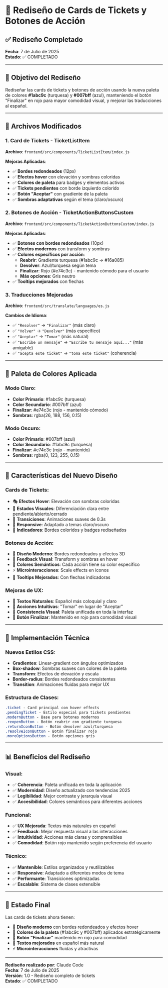 # 🎨 Rediseño de Cards de Tickets y Botones de Acción

## ✅ **Rediseño Completado**

**Fecha**: 7 de Julio de 2025  
**Estado**: ✅ COMPLETADO  

---

## 🎯 **Objetivo del Rediseño**

Rediseñar las cards de tickets y botones de acción usando la nueva paleta de colores **#1abc9c** (turquesa) y **#007bff** (azul), manteniendo el botón "Finalizar" en rojo para mayor comodidad visual, y mejorar las traducciones al español.

---

## 📁 **Archivos Modificados**

### **1. Card de Tickets - TicketListItem**
**Archivo**: `frontend/src/components/TicketListItem/index.js`

**Mejoras Aplicadas**:
- ✅ **Bordes redondeados** (12px)
- ✅ **Efectos hover** con elevación y sombras coloridas
- ✅ **Colores de paleta** para badges y elementos activos
- ✅ **Tickets pendientes** con borde izquierdo colorido
- ✅ **Botón "Aceptar"** con gradiente de la paleta
- ✅ **Sombras adaptativas** según el tema (claro/oscuro)

### **2. Botones de Acción - TicketActionButtonsCustom**
**Archivo**: `frontend/src/components/TicketActionButtonsCustom/index.js`

**Mejoras Aplicadas**:
- ✅ **Botones con bordes redondeados** (10px)
- ✅ **Efectos modernos** con transform y sombras
- ✅ **Colores específicos por acción**:
  - **Reabrir**: Gradiente turquesa (#1abc9c → #16a085)
  - **Devolver**: Azul/turquesa según tema
  - **Finalizar**: Rojo (#e74c3c) - mantenido cómodo para el usuario
  - **Más opciones**: Gris neutro
- ✅ **Tooltips mejorados** con flechas

### **3. Traducciones Mejoradas**
**Archivo**: `frontend/src/translate/languages/es.js`

**Cambios de Idioma**:
- ✅ `"Resolver"` → `"Finalizar"` (más claro)
- ✅ `"Volver"` → `"Devolver"` (más específico)
- ✅ `"Aceptar"` → `"Tomar"` (más natural)
- ✅ `"Escribe un mensaje"` → `"Escribe tu mensaje aquí..."` (más amigable)
- ✅ `"acepta este ticket"` → `"toma este ticket"` (coherencia)

---

## 🎨 **Paleta de Colores Aplicada**

### **Modo Claro**:
- **Color Primario**: #1abc9c (turquesa)
- **Color Secundario**: #007bff (azul)
- **Finalizar**: #e74c3c (rojo - mantenido cómodo)
- **Sombras**: rgba(26, 188, 156, 0.15)

### **Modo Oscuro**:
- **Color Primario**: #007bff (azul)
- **Color Secundario**: #1abc9c (turquesa)
- **Finalizar**: #e74c3c (rojo - mantenido)
- **Sombras**: rgba(0, 123, 255, 0.15)

---

## 🚀 **Características del Nuevo Diseño**

### **Cards de Tickets**:
- 🎭 **Efectos Hover**: Elevación con sombras coloridas
- 🎨 **Estados Visuales**: Diferenciación clara entre pendiente/abierto/cerrado
- 🔄 **Transiciones**: Animaciones suaves de 0.3s
- 📱 **Responsive**: Adaptado a temas claro/oscuro
- 🎯 **Indicadores**: Bordes coloridos y badges rediseñados

### **Botones de Acción**:
- 🎨 **Diseño Moderno**: Bordes redondeados y efectos 3D
- 🎯 **Feedback Visual**: Transform y sombras en hover
- 🌈 **Colores Semánticos**: Cada acción tiene su color específico
- ⚡ **Microinteracciones**: Scale effects en iconos
- 💬 **Tooltips Mejorados**: Con flechas indicadoras

### **Mejoras de UX**:
- 📝 **Textos Naturales**: Español más coloquial y claro
- 🎯 **Acciones Intuitivas**: "Tomar" en lugar de "Aceptar"
- 🎨 **Consistencia Visual**: Paleta unificada en toda la interfaz
- 🚨 **Botón Finalizar**: Mantenido en rojo para comodidad visual

---

## 🔧 **Implementación Técnica**

### **Nuevos Estilos CSS**:
- **Gradientes**: Linear-gradient con ángulos optimizados
- **Box-shadow**: Sombras suaves con colores de la paleta
- **Transform**: Efectos de elevación y escala
- **Border-radius**: Bordes redondeados consistentes
- **Transition**: Animaciones fluidas para mejor UX

### **Estructura de Clases**:
```css
.ticket - Card principal con hover effects
.pendingTicket - Estilo especial para tickets pendientes
.modernButton - Base para botones modernos
.reopenButton - Botón reabrir con gradiente turquesa
.returnIconButton - Botón devolver azul/turquesa
.resolveIconButton - Botón finalizar rojo
.moreOptionsButton - Botón opciones gris
```

---

## 📊 **Beneficios del Rediseño**

### **Visual**:
- ✅ **Coherencia**: Paleta unificada en toda la aplicación
- ✅ **Modernidad**: Diseño actualizado con tendencias 2025
- ✅ **Legibilidad**: Mejor contraste y jerarquía visual
- ✅ **Accesibilidad**: Colores semánticos para diferentes acciones

### **Funcional**:
- ✅ **UX Mejorada**: Textos más naturales en español
- ✅ **Feedback**: Mejor respuesta visual a las interacciones
- ✅ **Intuitividad**: Acciones más claras y comprensibles
- ✅ **Comodidad**: Botón rojo mantenido según preferencia del usuario

### **Técnico**:
- ✅ **Mantenible**: Estilos organizados y reutilizables
- ✅ **Responsive**: Adaptado a diferentes modos de tema
- ✅ **Performante**: Transiciones optimizadas
- ✅ **Escalable**: Sistema de clases extensible

---

## 🎉 **Estado Final**

Las cards de tickets ahora tienen:
- 🎨 **Diseño moderno** con bordes redondeados y efectos hover
- 🌈 **Colores de la paleta** (#1abc9c y #007bff) aplicados estratégicamente
- 🔴 **Botón "Finalizar"** mantenido en rojo para comodidad
- 📝 **Textos mejorados** en español más natural
- ⚡ **Microinteracciones** fluidas y atractivas

---

**Rediseño realizado por**: Claude Code  
**Fecha**: 7 de Julio de 2025  
**Versión**: 1.0 - Rediseño completo de tickets  
**Estado**: ✅ COMPLETADO